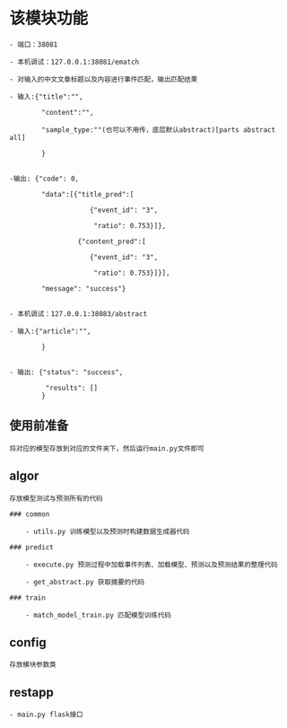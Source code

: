 # 该模块功能

    - 端口：38081
    
    - 本机调试：127.0.0.1:38081/ematch
    
    - 对输入的中文文章标题以及内容进行事件匹配，输出匹配结果
    
    - 输入:{"title":"",
    
            "content":"",
            
            "sample_type:""(也可以不用传，底层默认abstract)[parts abstract all]
            
            }
    
    
    -输出: {"code": 0,
    
            "data":[{"title_pred":[
                    
                        {"event_id": "3",
                        
                         "ratio": 0.753}]},
                         
                     {"content_pred":[
                        
                        {"event_id": "3",
                        
                         "ratio": 0.753}]}],
                     
            "message": "success"}
            
            
    - 本机调试：127.0.0.1:38083/abstract
    
    - 输入:{"article":"",
                            
            }
    
    
    - 输出: {"status": "success",
            
             "results": []
            }
            
            
## 使用前准备

    将对应的模型存放到对应的文件夹下，然后运行main.py文件即可
    
## algor
    
    存放模型测试与预测所有的代码
    
    ### common

        - utils.py 训练模型以及预测时构建数据生成器代码    

    ### predict
    
        - execute.py 预测过程中加载事件列表、加载模型、预测以及预测结果的整理代码
        
        - get_abstract.py 获取摘要的代码
            
    ### train

        - match_model_train.py 匹配模型训练代码
        
## config

    存放模块参数类
    
## restapp
    
    - main.py flask接口
        